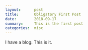 ```yaml
---
layout:      post
title:       Obligatory First Post
date:        2018-09-17
summary:     This is the first post
categories:  misc
---
```


I have a blog. This is it.
